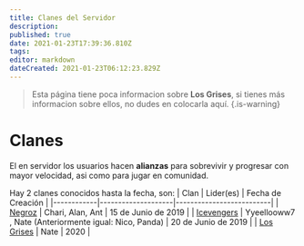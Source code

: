 ```yaml
---
title: Clanes del Servidor
description: 
published: true
date: 2021-01-23T17:39:36.810Z
tags: 
editor: markdown
dateCreated: 2021-01-23T06:12:23.829Z
---
```


> Esta página tiene poca informacion sobre **Los Grises**, si tienes más informacion sobre ellos, no dudes en colocarla aquí.
{.is-warning}
# Clanes
El en servidor los usuarios hacen **alianzas** para sobrevivir y progresar con mayor velocidad, asi como para jugar en comunidad.

Hay 2 clanes conocidos hasta la fecha, son:
| Clan       | Lider(es)          | Fecha de Creación        |
|------------|--------------------|--------------------------|
| [Negroz](/comunidad/clanes/negroz)     | Chari, Alan, Ant | 15 de Junio de 2019   |
| [Icevengers](/comunidad/clanes/icevengers) |    Yyeellooww7 , Nate (Anteriormente igual: Nico, Panda)   | 20 de Junio de 2019 |
| [Los Grises](/comunidad/clanes/grises) |   Nate    | 2020 |